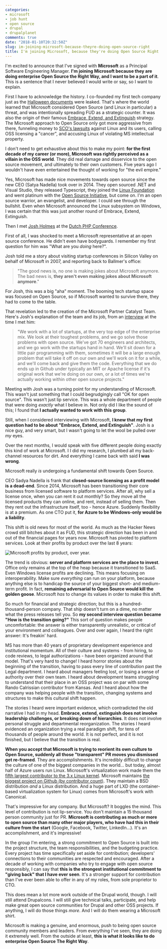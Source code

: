 ```yaml
---
categories:
- microsoft
- job hunt
- open source
- drupal
- drupalplanet
comments: true
date: "2018-01-10T20:32:50Z"
slug: im-joining-microsoft-because-theyre-doing-open-source-right
title: I'm joining Microsoft, because they're doing Open Source Right
---
```


I'm excited to announce that I've signed with **Microsoft** as a Principal Software Engineering Manager. **I'm joining Microsoft because they are doing enterprise Open Source the Right Way, and I want to be a part of it**. This is a sentence that I never believed I would write or say, so I want to explain.

First I have to acknowledge the history. I co-founded my first tech company just as the [Halloween documents](https://en.wikipedia.org/wiki/Halloween_documents) were leaked. That's where the world learned that Microsoft considered Open Source (and Linux in particular) a threat, and was intentionally spreading FUD as a strategic counter. It was also the origin of their famous [Embrace, Extend, and Extinguish](https://en.wikipedia.org/wiki/Embrace%2C_extend%2C_and_extinguish) strategy. The Microsoft approach to Open Source only got more aggressive from there, funneling money to [SCO's lawsuits](https://en.wikipedia.org/wiki/SCO/Linux_controversies) against Linux and its users, calling OSS licensing a "cancer", and accusing Linux of violating MS intellectual property.

I don't need to get exhaustive about this to make my point: **for the first decade of my career (or more), Microsoft was rightly perceived as a villain in the OSS world**. They did real damage and disservice to the open source movement, and ultimately to their own customers. Five years ago I wouldn't have even entertained the thought of working for "the evil empire."

Yes, Microsoft has made nice movements towards open source since the new CEO (Satya Nadella) took over in 2014. They open sourced .NET and Visual Studio, they released Typescript, they joined the [Linux Foundation](https://www.linuxfoundation.org/) and went platinum with the [Open Source Initiative](https://opensource.org/), but come on. I'm an open source warrior, an evangelist, and developer. I could see through the bullshit. Even when Microsoft announced the Linux subsystem on Windows, I was certain that this was just another round of Embrace, Extend, Extinguish.

Then I met [Josh Holmes](http://www.joshholmes.com/) at the [Dutch PHP Conference](https://www.phpconference.nl/). 

First of all, I was shocked to meet a Microsoft representative at an open source conference. He didn't even have bodyguards. I remember my first question for him was "What are you _doing_ here?". 

Josh told me a story about visiting startup conferences in Silicon Valley on behalf of Microsoft in 2007, and reporting back to Ballmer's office: 

> "The good news is, no one is making jokes about Microsoft anymore. The bad news is, **they aren't even making jokes about Microsoft anymore**."

For Josh, this was a big "aha" moment. The booming tech startup space was focused on Open Source, so if Microsoft wanted to survive there, they had to come to the table.

That revelation led to the creation of the Microsoft Partner Catalyst Team. Here's Josh's explanation of the team and its job, from an [interview](https://www.youtube.com/watch?v=qkTioWRH-Ws) at the time I met him:

> "We work with a lot of startups, at the very top edge of the enterprise mix. We look at their toughest problems, and we go solve those problems with open source. We've got 70 engineers and architects, and we go work with the startups hand in hand. We'll sit down for a little pair programming with them, sometimes it will be a large enough problem that will take it off on our own and we'll work on it for a while, and we'll come back and give them the code. Everything that we do ends up in Github under typically an MIT or Apache license if it's original work that we're doing on our own, or a lot of times we're actually working within other open source projects."

Meeting with Josh was a turning point for my understanding of Microsoft. This wasn't just something that I could begrudgingly call "OK for open source". This wasn't just lip service. This was a whole department of people that were doing *exactly* what I believe in. Not only did I like the sound of this; I found that **I actually wanted to work with this group**.

Still, when I considered interviewing with Microsoft, **I knew that my first question had to be about "Embrace, Extend, and Extinguish"**. Josh is a nice guy, and very smart, but I wasn't going to let the wool be pulled over *my* eyes.

Over the next months, I would speak with five different people doing exactly this kind of work at Microsoft. I  I did my research, I plumbed all my back-channel resources for dirt. And everything I came back with said **I was wrong**.

Microsoft really *is* undergoing a fundamental shift towards Open Source.

CEO Sadya Nadella is frank that **closed-source licensing as a profit model is a dead-end**. Since 2014, Microsoft has been transitioning their core business from licensed software to platform services. After all, why sell a license once, when you can rent it out monthly? So they move all the licensed products they can online, and rent, instead of selling them. Then they rent out the infrastructure itself, too - hence Azure. Suddenly flexibility is at a premium. As one CTO put it, **for Azure to be Windows-only would be a liability**.

This shift is old news for most of the world. As much as the Hacker News crowd still bitches about it as FUD, this strategic direction has been in and out of the financial pages for years now. Microsoft has pivoted to platform services. Look at their profits by product over the last 8 years:

![Microsoft profits by product, over year.](/images/microsoft-profits-by-product.png)

The trend is obvious: **server and platform services are the place to invest**. Office only remains at the top of the heap because it transitioned to SaaS. Even Windows license profits are declining. This means focusing on interoperability. Make sure *everything* can run on your platform, because anything else is to handicap the source of your biggest short- and medium-term profit. In fact, **remaining adversarial to Open Source would kill the golden goose**. Microsoft *has* to change its values in order to make this shift.

So much for financial and strategic direction; but this is a hundred-thousand-person company. That ship doesn't turn on a dime, no matter what the press releases tell you. So **my second interview question became "How is the transition going?"** This sort of question makes people uncomfortable: the answer is either transparently unrealistic, or critical of your environment and colleagues. Over and over again, I heard the right answer: It's freakin' hard.

MS has more than 40 years of proprietary development experience and institutional momentum. All of their culture and systems - from hiring, to code reviews, to legal authorizations - have been organized around that model. That's very hard to change! I heard horror stories about the beginning of the transition, having to pass every line of contribution past the Legal department. I heard about managers feeling lost, or losing a sense of authority over their own team. I heard about development teams struggling to understand that their place in an OSS project was on par with some Rando Calrissian contributor from Kansas. And I heard about how the company was helping people with the transition, changing systems and structures to make this cultural shift happen.

The stories I heard were important evidence, which contradicted the old narrative I had in my head. **Embrace, extend, extinguish does not involve leadership challenges, or breaking down of hierarchies**. It does not involve personal struggle and departmental reorganization. The stories I heard evidenced an organization trying a real paradigm shift, for tens of thousands of people around the world. It is not perfect, and it is not finished, but I believe that the transition is real. 

**When you accept that Microsoft is trying to reorient its own culture to Open Source, suddenly all those "transparent" PR moves you dismissed get re-framed**. They are accomplishments. It's incredibly difficult to change the culture of one of the biggest companies in the world... but today, almost half of Azure users run Linux. Microsoft's virtualization work made them the [fifth largest contributor to the 3.x Linux kernel](http://www.techradar.com/news/software/operating-systems/inside-the-linux-kernel-3-0-1035353/2). Microsoft maintains [the biggest project on Github (by contributor count)](https://octoverse.github.com/). They maintain a BSD distribution *and* a Linux distribution. And a huge part of LXD (the container-based virtualization system for Linux) comes from Microsoft's work with Canonical.

That's impressive for any company. But Microsoft? It boggles the mind. This level of contribution is not lip-service. You don't maintain a 15 thousand person community just for PR. **Microsoft is contributing as much or more to open source than many other major players, who have had this in their culture from the start** (Google, Facebook, Twitter, LinkedIn...). It's an accomplishment, and it's impressive!

In the group I'm entering, a strong commitment to Open Source is built into the project structure, the team responsibilities, and the budgeting practice. Every project has time specifically set aside for contribution; developers' connections to their communities are respected and encouraged. After a decade of working with companies who try to engage with open source responsibly, I can say that **this is the strongest institutional commitment to "giving back" that I have ever seen**. It's a stronger support for contribution than I've ever been able to offer in any of my roles, from sole proprietor to CTO.

This does mean a lot more work outside of the Drupal world, though. I will still attend Drupalcons. I will still give technical talks, participate, and help make great open source communities for Drupal and other OSS projects. If anything, I will do those things _more_. And I will do them wearing a Microsoft shirt.

Microsoft is making a genuine, and enormous, push to being open source community members and leaders. From everything I've seen, they are doing it extremely well. From the outside at least, **this is what it looks like to do enterprise Open Source The Right Way**.
